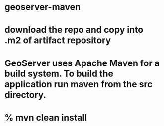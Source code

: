 # geoserver-maven
# download the repo and copy into .m2 of artifact repository
# GeoServer uses Apache Maven for a build system. To build the application run maven from the src directory.
# % mvn clean install
